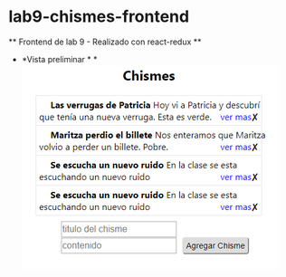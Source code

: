 # lab9-chismes-frontend
** Frontend de lab 9 - Realizado con react-redux ** 
* *Vista preliminar * *
![alt text](https://github.com/ivettemar16020/lab9-chismes-frontend/blob/master/chisme.PNG)
